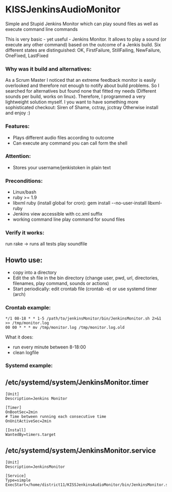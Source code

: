 KISSJenkinsAudioMonitor
=======================

Simple and Stupid Jenkins Monitor which can play sound files as well as execute command line commands

This is very basic - yet useful - Jenkins Monitor.
It allows to play a sound (or execute any other command) based on the outcome of a Jenkis build.
Six different states are distinguished: OK, FirstFailure, StillFailing, NewFailure, OneFixed, LastFixed

### Why was it build and alternatives:

As a Scrum Master I noticed that an extreme feedback monitor is easily overlooked and therefore not enough to notify about build problems.
So I searched for alternatives but found none that fitted my needs (Different sounds per build, works on linux).
Therefore, I programmed a very lightweight solution myself.
I you want to have something more sophisticated checkout: Siren of Shame, cctray, jcctray
Otherwise install and enjoy :)

### Features:
- Plays different audio files according to outcome
- Can execute any command you can call form the shell

### Attention:
- Stores your username/jenkistoken in plain text

### Preconditions: 
- Linux/bash
- ruby >= 1.9
- libxml ruby (install global for cron): gem install --no-user-install libxml-ruby 
- Jenkins view accessible with cc.xml suffix
- working command line play command for sound files

### Verify it works: 

run rake -> runs all tests 
play soundfile

## Howto use:
- copy into a directory
- Edit the sh file in the bin directory (change user, pwd, url, directories, filenames, play command, sounds or actions)
- Start periodically: edit crontab file (crontab -e) or use systemd timer (arch)


### Crontab example:
````
*/1 08-18 * * 1-5 /path/to/jenkinsMonitor/bin/JenkinsMonitor.sh 2>&1 >> /tmp/monitor.log
00 00 * * * mv /tmp/monitor.log /tmp/monitor.log.old
````

What it does:
- run every minute between 8-18:00
- clean logfile

### Systemd example:
/etc/systemd/system/JenkinsMonitor.timer
----------------------------------------
````
[Unit]
Description=Jenkins Monitor

[Timer]
OnBootSec=2min
# Time between running each consecutive time
OnUnitActiveSec=2min

[Install]
WantedBy=timers.target
````

/etc/systemd/system/JenkinsMonitor.service
------------------------------------------
````
[Unit]
Description=JenkinsMonitor

[Service]
Type=simple
ExecStart=/home/district11/KISSJenkinsAudioMonitor/bin/JenkinsMonitor.sh
````






